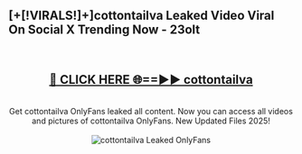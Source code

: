 <h2>[+[!VIRALS!]+]cottontailva Leaked Video Viral On Social X Trending Now - 23olt</h2>
<br>
<div align="center">
<h2><a href="https://libra.edu.pl?cottontailva" rel="nofollow">🔴 CLICK HERE 🌐==►► cottontailva</a></h2>
<br>
Get cottontailva OnlyFans leaked all content. Now you can access all videos and pictures of cottontailva OnlyFans. New Updated Files 2025!
<br>
<br>
<a href="https://libra.edu.pl?cottontailva" rel="nofollow" data-target="animated-image.originalLink"><img src="https://i.ibb.co.com/WyWwxjT/player-gif2.gif" alt="cottontailva Leaked OnlyFans" style="max-width: 100%; display: inline-block;" data-target="animated-image.originalImage"></a>
</div>
<br>